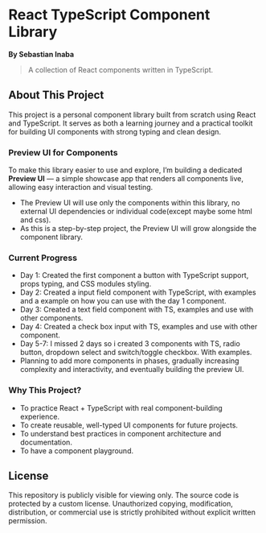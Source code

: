 # React TypeScript Component Library
**By Sebastian Inaba**

> A collection of React components written in TypeScript.

## About This Project

This project is a personal component library built from scratch using React and TypeScript. It serves as both a learning journey and a practical toolkit for building UI components with strong typing and clean design.

### Preview UI for Components

To make this library easier to use and explore, I’m building a dedicated **Preview UI** — a simple showcase app that renders all components live, allowing easy interaction and visual testing. 

- The Preview UI will use only the components within this library, no external UI dependencies or individual code(except maybe some html and css).
- As this is a step-by-step project, the Preview UI will grow alongside the component library.

### Current Progress

- Day 1: Created the first component a button with TypeScript support, props typing, and CSS modules styling.
- Day 2: Created a input field component with TypeScript, with examples and a example on how you can use with the day 1 component.
- Day 3: Created a text field component with TS, examples and use with other components.
- Day 4: Created a check box input with TS, examples and use with other component.
- Day 5-7: I missed 2 days so i created 3 components with TS, radio button, dropdown select and switch/toggle checkbox. With examples.
- Planning to add more components in phases, gradually increasing complexity and interactivity, and eventually building the preview UI.

### Why This Project?

- To practice React + TypeScript with real component-building experience.
- To create reusable, well-typed UI components for future projects.
- To understand best practices in component architecture and documentation.
- To have a component playground.

## License

This repository is publicly visible for viewing only. The source code is protected by a custom license.
Unauthorized copying, modification, distribution, or commercial use is strictly prohibited without explicit written permission.
